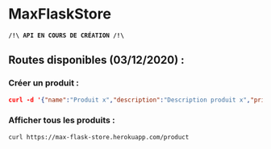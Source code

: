 # MaxFlaskStore

**`/!\ API EN COURS DE CRÉATION /!\`**

## Routes disponibles (03/12/2020) :

### Créer un produit :
```json
curl -d '{"name":"Produit x","description":"Description produit x","price":1,"quantity":1}' -H "Content-Type: application/json" -X POST https://max-flask-store.herokuapp.com/product
```

### Afficher tous les produits :
```
curl https://max-flask-store.herokuapp.com/product
```